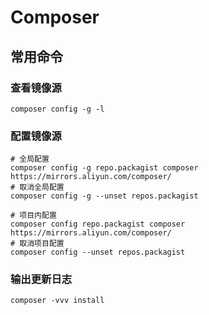 # Composer

## 常用命令

### 查看镜像源

```linux
composer config -g -l
```

### 配置镜像源

```linux
# 全局配置
composer config -g repo.packagist composer https://mirrors.aliyun.com/composer/
# 取消全局配置
composer config -g --unset repos.packagist

# 项目内配置
composer config repo.packagist composer https://mirrors.aliyun.com/composer/
# 取消项目配置
composer config --unset repos.packagist

```

### 输出更新日志
```linux
composer -vvv install
```




